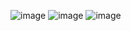 ![image](https://github.com/user-attachments/assets/f0907a5c-cd44-4ee8-a9b8-56f981f09418)
![image](https://github.com/user-attachments/assets/ce9750ad-9194-445b-b2ce-b788fb1d31f1)
![image](https://github.com/user-attachments/assets/6c755b75-10c6-496d-ac16-9c4a7a9372cc)

